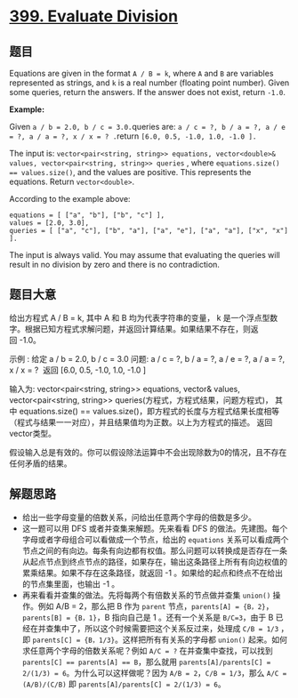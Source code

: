 # [399. Evaluate Division](https://leetcode.com/problems/evaluate-division/)


## 题目

Equations are given in the format `A / B = k`, where `A` and `B` are variables represented as strings, and `k` is a real number (floating point number). Given some queries, return the answers. If the answer does not exist, return `-1.0`.

**Example:**

Given `a / b = 2.0, b / c = 3.0.`queries are: `a / c = ?, b / a = ?, a / e = ?, a / a = ?, x / x = ? .`return `[6.0, 0.5, -1.0, 1.0, -1.0 ].`

The input is: `vector<pair<string, string>> equations, vector<double>& values, vector<pair<string, string>> queries` , where `equations.size() == values.size()`, and the values are positive. This represents the equations. Return `vector<double>`.

According to the example above:

    equations = [ ["a", "b"], ["b", "c"] ],
    values = [2.0, 3.0],
    queries = [ ["a", "c"], ["b", "a"], ["a", "e"], ["a", "a"], ["x", "x"] ].

The input is always valid. You may assume that evaluating the queries will result in no division by zero and there is no contradiction.


## 题目大意

给出方程式 A / B = k, 其中 A 和 B 均为代表字符串的变量， k 是一个浮点型数字。根据已知方程式求解问题，并返回计算结果。如果结果不存在，则返回 -1.0。

示例 :
给定 a / b = 2.0, b / c = 3.0
问题: a / c = ?, b / a = ?, a / e = ?, a / a = ?, x / x = ? 
返回 [6.0, 0.5, -1.0, 1.0, -1.0 ]

输入为: vector<pair<string, string>> equations, vector<double>& values, vector<pair<string, string>> queries(方程式，方程式结果，问题方程式)， 其中 equations.size() == values.size()，即方程式的长度与方程式结果长度相等（程式与结果一一对应），并且结果值均为正数。以上为方程式的描述。 返回vector<double>类型。

假设输入总是有效的。你可以假设除法运算中不会出现除数为0的情况，且不存在任何矛盾的结果。


## 解题思路


- 给出一些字母变量的倍数关系，问给出任意两个字母的倍数是多少。
- 这一题可以用 DFS 或者并查集来解题。先来看看 DFS 的做法。先建图。每个字母或者字母组合可以看做成一个节点，给出的 `equations` 关系可以看成两个节点之间的有向边。每条有向边都有权值。那么问题可以转换成是否存在一条从起点节点到终点节点的路径，如果存在，输出这条路径上所有有向边权值的累乘结果。如果不存在这条路径，就返回 -1 。如果给的起点和终点不在给出的节点集里面，也输出 -1 。
- 再来看看并查集的做法。先将每两个有倍数关系的节点做并查集 `union()` 操作。例如 A/B = 2，那么把 B 作为 `parent` 节点，`parents[A] = {B，2}`，`parents[B] = {B，1}`，B 指向自己是 1 。还有一个关系是 `B/C=3`，由于 B 已经在并查集中了，所以这个时候需要把这个关系反过来，处理成 `C/B = 1/3` ，即 `parents[C] = {B，1/3}`。这样把所有有关系的字母都 `union()` 起来。如何求任意两个字母的倍数关系呢？例如 `A/C = ?` 在并查集中查找，可以找到 `parents[C] == parents[A] == B`，那么就用 `parents[A]/parents[C] = 2/(1/3) = 6`。为什么可以这样做呢？因为 `A/B = 2`，`C/B = 1/3`，那么 `A/C = (A/B)/(C/B)` 即 `parents[A]/parents[C] = 2/(1/3) = 6`。
